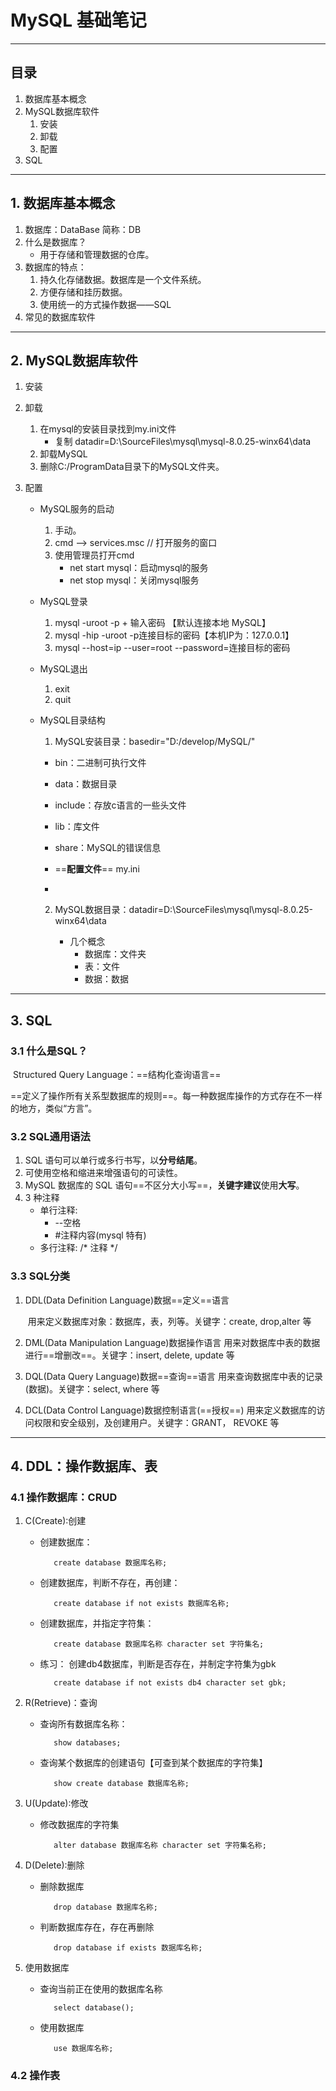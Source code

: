 # MySQL 基础笔记

---

## 目录

1. 数据库基本概念
2. MySQL数据库软件
   1. 安装
   2. 卸载
   3. 配置
3. SQL



---

## 1. 数据库基本概念

1. 数据库：DataBase 简称：DB
2. 什么是数据库？
   * 用于存储和管理数据的仓库。
3. 数据库的特点：
   1. 持久化存储数据。数据库是一个文件系统。
   2. 方便存储和挂历数据。
   3. 使用统一的方式操作数据——SQL
4. 常见的数据库软件



---

## 2. MySQL数据库软件

1. 安装

   

2. 卸载

   1. 在mysql的安装目录找到my.ini文件
      * 复制 datadir=D:\SourceFiles\mysql\mysql-8.0.25-winx64\data
   2. 卸载MySQL
   3. 删除C:/ProgramData目录下的MySQL文件夹。

3. 配置

   * MySQL服务的启动

     1. 手动。
     2. cmd --> services.msc  // 打开服务的窗口
     3. 使用管理员打开cmd
        * net start mysql：启动mysql的服务
        * net stop mysql：关闭mysql服务

   * MySQL登录

     1. mysql -uroot -p + 输入密码 【默认连接本地 MySQL】
     2. mysql -hip -uroot -p连接目标的密码【本机IP为：127.0.0.1】
     3. mysql --host=ip --user=root --password=连接目标的密码

   * MySQL退出

     1. exit
     2. quit

   * MySQL目录结构

     1.  MySQL安装目录：basedir="D:/develop/MySQL/"

        * bin：二进制可执行文件
        * data：数据目录
        * include：存放c语言的一些头文件
        * lib：库文件
        * share：MySQL的错误信息

        *  ==**配置文件**== my.ini
        * 

     2. MySQL数据目录：datadir=D:\SourceFiles\mysql\mysql-8.0.25-winx64\data

        * 几个概念
          * 数据库：文件夹
          * 表：文件
          * 数据：数据



---

## 3. SQL

### 3.1 什么是SQL？

​	Structured Query Language：==结构化查询语言==

​	==定义了操作所有关系型数据库的规则==。每一种数据库操作的方式存在不一样的地方，类似“方言”。

### 3.2 SQL通用语法

1. SQL 语句可以单行或多行书写，以**分号结尾**。
2. 可使用空格和缩进来增强语句的可读性。
3. MySQL 数据库的 SQL 语句==不区分大小写==，**关键字建议**使用**大写**。
4. 3 种注释
   * 单行注释: 
     * --空格
     *  #注释内容(mysql 特有) 
   *  多行注释: /* 注释 */

### 3.3 SQL分类

1. DDL(Data Definition Language)数据==定义==语言

   ​	用来定义数据库对象：数据库，表，列等。关键字：create, drop,alter 等

2. DML(Data Manipulation Language)数据操作语言
   	用来对数据库中表的数据进行==增删改==。关键字：insert, delete, update 等

3. DQL(Data Query Language)数据==查询==语言
   	用来查询数据库中表的记录(数据)。关键字：select, where 等

4. DCL(Data Control Language)数据控制语言(==授权==)
   	用来定义数据库的访问权限和安全级别，及创建用户。关键字：GRANT， REVOKE 等



---

## 4. DDL：操作数据库、表

### 4.1 操作数据库：CRUD

1. C(Create):创建

   * 创建数据库：

     ~~~mysql
     	create database 数据库名称;
     ~~~

   * 创建数据库，判断不存在，再创建：

     ~~~mysql
     	create database if not exists 数据库名称;	
     ~~~

   * 创建数据库，并指定字符集：

     ~~~mysql
     	create database 数据库名称 character set 字符集名;
     ~~~

   * 练习： 创建db4数据库，判断是否存在，并制定字符集为gbk

     ~~~mysql
     	create database if not exists db4 character set gbk;
     ~~~

2. R(Retrieve)：查询

   * 查询所有数据库名称：

     ~~~mysql
     	show databases;
     ~~~

   * 查询某个数据库的创建语句【可查到某个数据库的字符集】

     ~~~mysql
     	show create database 数据库名称;
     ~~~

3. U(Update):修改

   * 修改数据库的字符集

     ~~~mysql
     	alter database 数据库名称 character set 字符集名称;
     ~~~

4. D(Delete):删除

   * 删除数据库

     ~~~mysql
     	drop database 数据库名称;
     ~~~

   * 判断数据库存在，存在再删除

     ~~~mysql
     	drop database if exists 数据库名称;
     ~~~

5. 使用数据库

   * 查询当前正在使用的数据库名称

     ~~~mysql
     	select database();
     ~~~

   * 使用数据库

     ~~~mysql
     	use 数据库名称;
     ~~~

     



### 4.2 操作表











